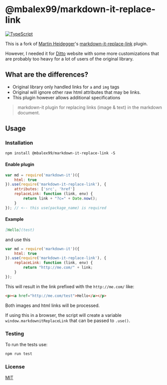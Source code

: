 # @mbalex99/markdown-it-replace-link

[![TypeScript](https://badges.frapsoft.com/typescript/love/typescript.svg?v=101)](https://github.com/ellerbrock/typescript-badges/)

This is a fork of [Martin Heidegger](https://github.com/martinheidegger)'s [markdown-it-replace-link](https://github.com/martinheidegger/markdown-it-replace-link) plugin.

However, I needed it for [Ditto](https://www.ditto.live) website with some more customizations that are probably too heavy for a lot of users of the original library. 

## What are the differences?

* Original library only handled links for `a` and `img` tags
* Original will ignore other raw html attributes that may be links.
* This plugin however allows additional specifications 


> markdown-it plugin for replacing links (image & text) in the markdown document.

## Usage

### Installation

```
npm install @mbalex99/markdown-it-replace-link -S
```

#### Enable plugin

```js
var md = require('markdown-it')({
    html: true    
}).use(require('markdown-it-replace-link'), {
    attributes: ['src', 'href']
    replaceLink: function (link, env) {
        return link + "?c=" + Date.now();
    }
}); // <-- this use(package_name) is required
```

#### Example

```md
[Hello](test)
```

and use this

```js
var md = require('markdown-it')({
    html: true
}).use(require('markdown-it-replace-link'), {
    replaceLink: function (link, env) {
        return "http://me.com/" + link;
    }
});
```


This will result in the link prefixed with the `http://me.com/` like:

```html
<p><a href="http://me.com/test">Hello</a></p>
```

Both images and html links will be processed.

If using this in a browser, the script will create a variable 
`window.markdownitReplaceLink` that can be passed to `.use()`.

### Testing

To run the tests use:
```bash
npm run test
```

### License

[MIT](./LICENSE)
